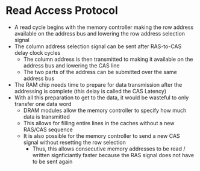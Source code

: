 # Read Access Protocol

* A read cycle begins with the memory controller making the row address available on the address bus and lowering the row address selection signal
* The column address selection signal can be sent after RAS-to-CAS delay clock cycles
  * The column address is then transmitted to making it available on the address bus and lowering the CAS line
  * The two parts of the address can be submitted over the same address bus
* The RAM chip needs time to prepare for data transmission after the addressing is complete (this delay is called the CAS Latency)
* With all this preparation to get to the data, it would be wasteful to only transfer one data word
  * DRAM modules allow the memory controller to specify how much data is transmitted
  * This allows for filling entire lines in the caches without a new RAS/CAS sequence
  * It is also possible for the memory controller to send a new CAS signal without resetting the row selection
    * Thus, this allows consecutive memory addresses to be read / written signficiantly faster because the RAS signal does not have to be sent again
